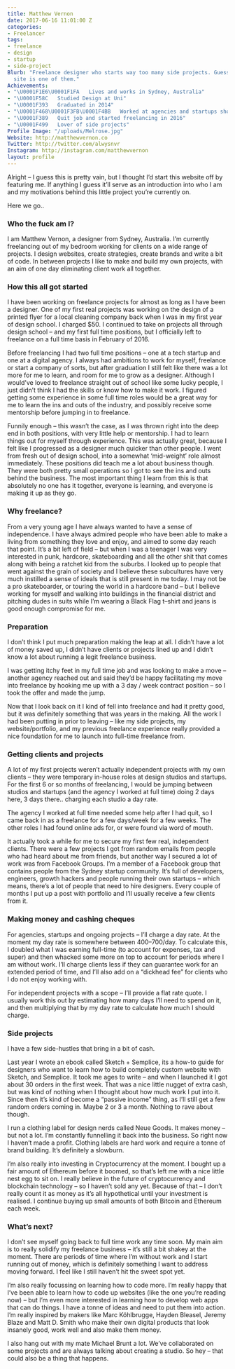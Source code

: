```yaml
---
title: Matthew Vernon
date: 2017-06-16 11:01:00 Z
categories:
- Freelancer
tags:
- freelance
- design
- startup
- side-project
Blurb: "Freelance designer who starts way too many side projects. Guess what? \LThis
  site is one of them."
Achievements:
- "\U0001F1E6\U0001F1FA   Lives and works in Sydney, Australia"
- "\U0001F58C   Studied Design at Uni"
- "\U0001F393   Graduated in 2014"
- "\U0001F468\U0001F3FB‍\U0001F4BB   Worked at agencies and startups shortly after"
- "\U0001F389   Quit job and started freelancing in 2016"
- "\U0001F499   Lover of side projects"
Profile Image: "/uploads/Melrose.jpg"
Website: http://matthewvernon.co
Twitter: http://twitter.com/alwysnvr
Instagram: http://instagram.com/matthewvernon
layout: profile
---
```


Alright – I guess this is pretty vain, but I thought I’d start this website off by featuring me. If anything I guess it’ll serve as an introduction into who I am and my motivations behind this little project you’re currently on. 

Here we go..


### Who the fuck am I?

I am Matthew Vernon, a designer from Sydney, Australia. I’m currently freelancing out of my bedroom working for clients on a wide range of projects. I design websites, create strategies, create brands and write a bit of code. In between projects I like to make and build my own projects, with an aim of one day eliminating client work all together.


### How this all got started

I have been working on freelance projects for almost as long as I have been a designer. One of my first real projects was working on the design of a printed flyer for a local cleaning company back when I was in my first year of design school. I charged $50. I continued to take on projects all through design school – and my first full time positions, but I officially left to freelance on a full time basis in February of 2016.

Before freelancing I had two full time positions – one at a tech startup and one at a digital agency. I always had ambitions to work for myself, freelance or start a company of sorts, but after graduation I still felt like there was a lot more for me to learn, and room for me to grow as a designer. Although I would’ve loved to freelance straight out of school like some lucky people, I just didn’t think I had the skills or know how to make it work. I figured getting some experience in some full time roles would be a great way for me to learn the ins and outs of the industry, and possibly receive some mentorship before jumping in to freelance. 

Funnily enough – this wasn’t the case, as I was thrown right into the deep end in both positions, with very little help or mentorship. I had to learn things out for myself through experience. This was actually great, because I felt like I progressed as a designer much quicker than other people. I went from fresh out of design school, into a somewhat ‘mid-weight’ role almost immediately. These positions did teach me a lot about business though. They were both pretty small operations so I got to see the ins and outs behind the business. The most important thing I learn from this is that absolutely no one has it together, everyone is learning, and everyone is making it up as they go.


### Why freelance?

From a very young age I have always wanted to have a sense of independence. I have always admired people who have been able to make a living from something they love and enjoy, and aimed to some day reach that point. It’s a bit left of field – but when I was a teenager I was very interested in punk, hardcore, skateboarding and all the other shit that comes along with being a ratchet kid from the suburbs. I looked up to people that went against the grain of society and I believe these subcultures have very much instilled a sense of ideals that is still present in me today. I may not be a pro skateboarder, or touring the world in a hardcore band – but I believe working for myself and walking into buildings in the financial district and pitching dudes in suits while I’m wearing a Black Flag t–shirt and jeans is good enough compromise for me.


### Preparation

I don’t think I put much preparation making the leap at all. I didn’t have a lot of money saved up, I didn’t have clients or projects lined up and I didn’t know a lot about running a legit freelance business. 

I was getting itchy feet in my full time job and was looking to make a move – another agency reached out and said they’d be happy facilitating my move into freelance by hooking me up with a 3 day / week contract position – so I took the offer and made the jump.

Now that I look back on it I kind of fell into freelance and had it pretty good, but it was definitely something that was years in the making. All the work I had been putting in prior to leaving – like my side projects, my website/portfolio, and my previous freelance experience really provided a nice foundation for me to launch into full-time freelance from.


### Getting clients and projects

A lot of my first projects weren’t actually independent projects with my own clients – they were temporary in-house roles at design studios and startups. For the first 6 or so months of freelancing, I would be jumping between studios and startups (and the agency I worked at full time) doing 2 days here, 3 days there.. charging each studio a day rate. 

The agency I worked at full time needed some help after I had quit, so I came back in as a freelance for a few days/week for a few weeks. The other roles I had found online ads for, or were found via word of mouth. 

It actually took a while for me to secure my first few real, independent clients. There were a few projects I got from random emails from people who had heard about me from friends, but another way I secured a lot of work was from Facebook Groups. I’m a member of a Facebook group that contains people from the Sydney startup community. It’s full of developers, engineers, growth hackers and people running their own startups – which means, there’s a lot of people that need to hire designers. Every couple of months I put up a post with portfolio and I’ll usually receive a few clients from it. 


### Making money and cashing cheques

For agencies, startups and ongoing projects – I’ll charge a day rate. At the moment my day rate is somewhere between $400–$700/day. To calculate this, I doubled what I was earning full-time (to account for expenses, tax and super) and then whacked some more on top to account for periods where I am without work. I’ll charge clients less if they can guarantee work for an extended period of time, and I’ll also add on a “dickhead fee” for clients who I do not enjoy working with.

For independent projects with a scope – I’ll provide a flat rate quote. I usually work this out by estimating how many days I’ll need to spend on it, and then multiplying that by my day rate to calculate how much I should charge.


### Side projects

I have a few side-hustles that bring in a bit of cash. 

Last year I wrote an ebook called Sketch + Semplice, its a how-to guide for designers who want to learn how to build completely custom website with Sketch, and Semplice. It took me ages to write – and when I launched it I got about 30 orders in the first week. That was a nice little nugget of extra cash, but was kind of nothing when I thought about how much work I put into it. Since then it’s kind of become a “passive income” thing, as I’ll still get a few random orders coming in. Maybe 2 or 3 a month. Nothing to rave about though.

I run a clothing label for design nerds called Neue Goods. It makes money – but not a lot. I’m constantly funnelling it back into the business. So right now I haven’t made a profit. Clothing labels are hard work and require a tonne of brand building. It’s definitely a slowburn.

I’m also really into investing in Cryptocurrency at the moment. I bought up a fair amount of Ethereum before it boomed, so that’s left me with a nice little nest egg to sit on. I really believe in the future of cryptocurrency and blockchain technology – so I haven’t sold any yet. Because of that – I don’t really count it as money as it’s all hypothetical until your investment is realised. I continue buying up small amounts of both Bitcoin and Ethereum each week.


### What’s next?
I don’t see myself going back to full time work any time soon. My main aim is to really solidify my freelance business – it’s still a bit shakey at the moment. There are periods of time where I’m without work and I start running out of money, which is definitely something I want to address moving forward. I feel like I still haven’t hit the sweet spot yet.

I’m also really focussing on learning how to code more. I’m really happy that I’ve been able to learn how to code up websites (like the one you’re reading now) – but I’m even more interested in learning how to develop web apps that can do things. I have a tonne of ideas and need to put them into action. I’m really inspired by makers like Marc Köhlbrugge, Hayden Bleasel, Jeremy Blaze and Matt D. Smith who make their own digital products that look insanely good, work well and also make them money.

I also hang out with my mate Michael Brunt a lot. We’ve collaborated on some projects and are always talking about creating a studio. So hey – that could also be a thing that happens.
